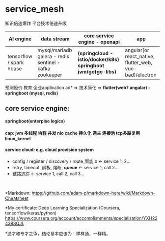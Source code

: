 # service_mesh
知识倍速爆炸  平台技术倍速升级  

AI engine | data stream | **core service engine** - openapi | app 
--- | --- | --- | ---
tensorflow / spark hbase | mysql/mariadb galera - redis sentinel - kafka zookeeper | **(springcloud - istio/docker/k8s) springboot jvm/go(go-libs)** | angular(or react_native, flutter_web, vue-bad)/electron

预测股价 教育 企业application ad* => 技术简化 => **flutter(web? angular) - springboot (mysql, redis)**


## core service engine:
#### springboot(enterpise logics)
#### cap: jvm 多线程 协程 并发 nio cache 持久化 选主 连接池 tcp多路复用 linux_kernel
#### service cloud:  e.g. cloud provision system
* config / register / discovery / route_智能lb <- service 1, 2...
* retry, timeout, 隔板, 熔断, **queue** <- service 1, call 2...
* 链路追踪 <- service 1, call 2, call 3...


<br/>



*Markdown: https://github.com/adam-p/markdown-here/wiki/Markdown-Cheatsheet



*My certificate: Deep Learning Specialization (Coursera, tensorflow/keras/python)
https://www.coursera.org/account/accomplishments/specialization/YXH22438SQJL


*通才和专才之争，结论基本应该为：样样通，一样精。
